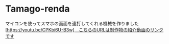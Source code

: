 # Tamago-renda
マイコンを使ってスマホの画面を連打してくれる機械を作りました
[https://youtu.be/CPKbi6U-B3w]　こちらのURLは制作物の紹介動画のリンクです
